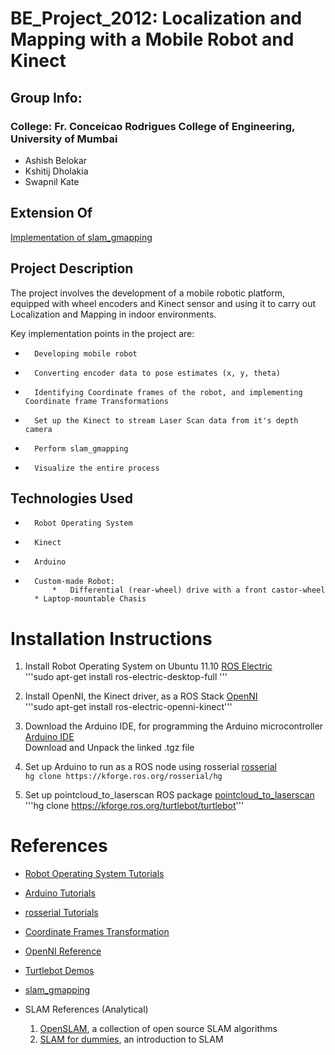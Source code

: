 BE_Project_2012: Localization and Mapping with a Mobile Robot and Kinect 
================================================================================================


Group Info:
------------
### College: Fr. Conceicao Rodrigues College of Engineering, University of Mumbai ###

+   Ashish Belokar 
+   Kshitij Dholakia 
+   Swapnil Kate 



Extension Of
------------

[Implementation of slam_gmapping](http://ros.org/wiki/slam_gmapping) 



Project Description
-------------------

The project involves the development of a mobile robotic platform, equipped with wheel encoders and Kinect sensor and using it to carry out Localization and Mapping in indoor environments. 

Key implementation points in the project are:
*		Developing mobile robot
*		Converting encoder data to pose estimates (x, y, theta)
*		Identifying Coordinate frames of the robot, and implementing Coordinate frame Transformations
*		Set up the Kinect to stream Laser Scan data from it's depth camera
*		Perform slam_gmapping
*		Visualize the entire process



Technologies Used
-------------------

+		Robot Operating System
+		Kinect
+		Arduino
+		Custom-made Robot:    
 			*	Differential (rear-wheel) drive with a front castor-wheel   
   		* Laptop-mountable Chasis



Installation Instructions
=========================

1. Install Robot Operating System on Ubuntu 11.10
[ROS Electric](http://www.ros.org/wiki/electric/Installation/Ubuntu)   
'''sudo apt-get install ros-electric-desktop-full '''

2. Install OpenNI, the Kinect driver, as a ROS Stack 
[OpenNI](http://www.ros.org/wiki/openni_kinect)   
'''sudo apt-get install ros-electric-openni-kinect'''

3. Download the Arduino IDE, for programming the Arduino microcontroller 
[Arduino IDE](http://arduino.cc/en/Main/Software)   
Download and Unpack the linked .tgz file

4. Set up Arduino to run as a ROS node using rosserial 
[rosserial](http://www.ros.org/wiki/rosserial_arduino)   
```hg clone https://kforge.ros.org/rosserial/hg```

5. Set up pointcloud_to_laserscan ROS package
[pointcloud_to_laserscan](http://www.ros.org/wiki/pointcloud_to_laserscan)   
'''hg clone https://kforge.ros.org/turtlebot/turtlebot'''



References
===========

+ [Robot Operating System Tutorials](http://www.ros.org/wiki/ROS/Tutorials)

+ [Arduino Tutorials](http://arduino.cc/en/Tutorial/HomePage)

+	[rosserial Tutorials](http://www.ros.org/wiki/rosserial_arduino/Tutorials)

+ [Coordinate Frames Transformation](http://www.ros.org/wiki/tf)

+ [OpenNI Reference](http://www.openni.org/)

+ [Turtlebot Demos](http://ros.org/wiki/turtlebot_apps)

+	[slam_gmapping](http://www.ros.org/wiki/gmapping)

+ SLAM References (Analytical)
	1. [OpenSLAM](http://openslam.org), a collection of open source SLAM algorithms
	2. [SLAM for dummies](http://ocw.mit.edu/courses/aeronautics-and-astronautics/16-412j-cognitive-robotics-spring-2005/projects/1aslam_blas_repo.pdf), an introduction to SLAM
	











